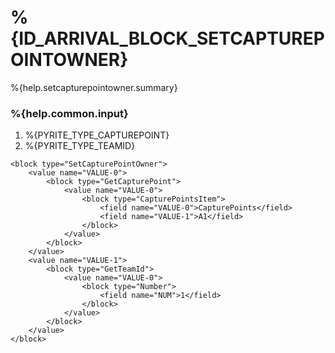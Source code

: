 # %{ID_ARRIVAL_BLOCK_SETCAPTUREPOINTOWNER}

%{help.setcapturepointowner.summary}

### %{help.common.input}

1. %{PYRITE_TYPE_CAPTUREPOINT}
2. %{PYRITE_TYPE_TEAMID}

```
<block type="SetCapturePointOwner">
    <value name="VALUE-0">
        <block type="GetCapturePoint">
            <value name="VALUE-0">
                <block type="CapturePointsItem">
                    <field name="VALUE-0">CapturePoints</field>
                    <field name="VALUE-1">A1</field>
                </block>
            </value>
        </block>
    </value>
    <value name="VALUE-1">
        <block type="GetTeamId">
            <value name="VALUE-0">
                <block type="Number">
                    <field name="NUM">1</field>
                </block>
            </value>
        </block>
    </value>
</block>
```